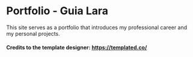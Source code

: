 # Portfolio - Guia Lara
This site serves as a portfolio that introduces my professional career and my personal projects.

#### Credits to the template designer: https://templated.co/
